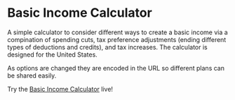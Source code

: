 # Basic Income Calculator

A simple calculator to consider different ways to create a basic income
via a compination of spending cuts, tax preference adjustments (ending
different types of deductions and credits), and tax increases. The
calculator is designed for the United States.

As options are changed they are encoded in the URL so different plans can
be shared easily.

Try the [Basic Income Calculator](http://bicalc.neocities.org/) live!